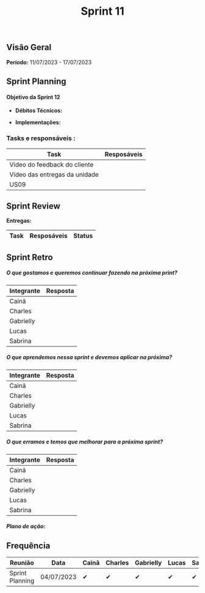 <h1 align="center"><b>Sprint 11</b></h1>

<br>

## Visão Geral

**Período:** 11/07/2023 - 17/07/2023 <br>


## Sprint Planning

#### Objetivo da Sprint 12
- **Débitos Técnicos:** 

- **Implementações:**


### Tasks e responsáveis :

|                **Task**                 |    **Resposáveis**    | 
|-----------------------------------------|-----------------------|
| Vídeo do feedback do cliente            | 
| Vídeo das entregas da unidade           |  
| US09
 


## Sprint Review

**Entregas:**

|             **Task**                 |    **Resposáveis**    |     **Status**   |
|--------------------------------------|-----------------------| ---------------- |



## Sprint Retro

##### O que gostamos e queremos continuar fazendo na próxima print?
|**Integrante**|**Resposta**|
|--------------|------------|
| Cainã        | | 
| Charles      |       |
| Gabrielly    |   |
| Lucas        |       |
| Sabrina      |        |

##### O que aprendemos nessa sprint e devemos aplicar na próxima?
|**Integrante**|**Resposta**|
|--------------|------------|
| Cainã        |  |
| Charles      |       |
| Gabrielly    |       |
| Lucas        |       |
| Sabrina      |     |

##### O que erramos e temos que melhorar para a próxima sprint?
|**Integrante**|**Resposta**|
|--------------|------------|
| Cainã        |  | 
| Charles      |   |
| Gabrielly    |       |
| Lucas        |           |
| Sabrina      |   |


##### **Plano de ação:**


## Frequência

|  **Reunião**   |    **Data**    |**Cainã**| **Charles** | **Gabrielly** | **Lucas** | **Sabrina** |
|----------------|----------------| ------- |-------------|---------------|-----------|-------------|
|Sprint Planning |  04/07/2023    |   ✔     |     ✔      |      ✔     |     ✔     |     ✔      |


